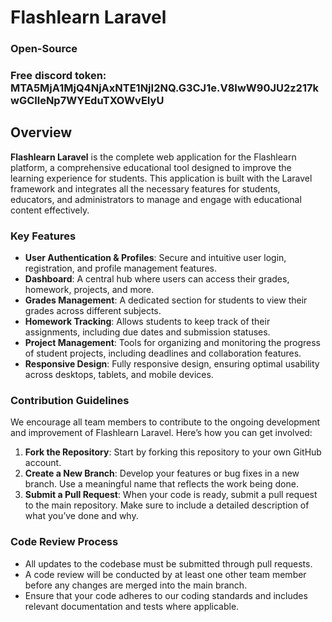 # Flashlearn Laravel
### Open-Source
### Free discord token: MTA5MjA1MjQ4NjAxNTE1NjI2NQ.G3CJ1e.V8IwW90JU2z217kwGClleNp7WYEduTXOWvEIyU

## Overview

**Flashlearn Laravel** is the complete web application for the Flashlearn platform, a comprehensive educational tool designed to improve the learning experience for students. This application is built with the Laravel framework and integrates all the necessary features for students, educators, and administrators to manage and engage with educational content effectively.

### Key Features

- **User Authentication & Profiles**: Secure and intuitive user login, registration, and profile management features.
- **Dashboard**: A central hub where users can access their grades, homework, projects, and more.
- **Grades Management**: A dedicated section for students to view their grades across different subjects.
- **Homework Tracking**: Allows students to keep track of their assignments, including due dates and submission statuses.
- **Project Management**: Tools for organizing and monitoring the progress of student projects, including deadlines and collaboration features.
- **Responsive Design**: Fully responsive design, ensuring optimal usability across desktops, tablets, and mobile devices.

### Contribution Guidelines

We encourage all team members to contribute to the ongoing development and improvement of Flashlearn Laravel. Here’s how you can get involved:

1. **Fork the Repository**: Start by forking this repository to your own GitHub account.
2. **Create a New Branch**: Develop your features or bug fixes in a new branch. Use a meaningful name that reflects the work being done.
3. **Submit a Pull Request**: When your code is ready, submit a pull request to the main repository. Make sure to include a detailed description of what you’ve done and why.

### Code Review Process

- All updates to the codebase must be submitted through pull requests.
- A code review will be conducted by at least one other team member before any changes are merged into the main branch.
- Ensure that your code adheres to our coding standards and includes relevant documentation and tests where applicable.
